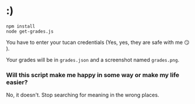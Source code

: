 # :)
```
npm install
node get-grades.js
```
You have to enter your tucan credentials (Yes, yes, they are safe with me :smirk: ).

Your grades will be in `grades.json` and a screenshot named `grades.png`.

### Will this script make me happy in some way or make my life easier?
No, it doesn't. Stop searching for meaning in the wrong places.